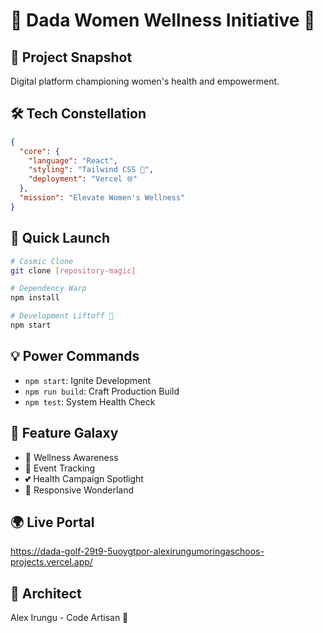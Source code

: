 # 🌟 Dada Women Wellness Initiative 💖

## 🚀 Project Snapshot
Digital platform championing women's health and empowerment.

## 🛠 Tech Constellation
```json
{
  "core": {
    "language": "React",
    "styling": "Tailwind CSS 🎨",
    "deployment": "Vercel 🌐"
  },
  "mission": "Elevate Women's Wellness" 
}
```

## 🔧 Quick Launch
```bash
# Cosmic Clone
git clone [repository-magic]

# Dependency Warp
npm install

# Development Liftoff 🚀
npm start
```

## 💡 Power Commands
- `npm start`: Ignite Development 
- `npm run build`: Craft Production Build
- `npm test`: System Health Check

## 🌈 Feature Galaxy
- 🏥 Wellness Awareness
- 🎉 Event Tracking
- 💕 Health Campaign Spotlight
- 📱 Responsive Wonderland

## 🌍 Live Portal
https://dada-golf-29t9-5uoygtpor-alexirungumoringaschoos-projects.vercel.app/

## 👑 Architect
Alex Irungu - Code Artisan 🚀